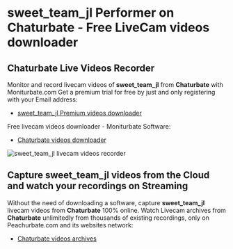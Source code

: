 # sweet_team_jl Performer on Chaturbate - Free LiveCam videos downloader

## Chaturbate Live Videos Recorder

Monitor and record livecam videos of **sweet_team_jl** from **Chaturbate** with Moniturbate.com
Get a premium trial for free by just and only registering with your Email address:
* [sweet_team_jl Premium videos downloader](https://moniturbate.com/request-demo-licence-key.html)

Free livecam videos downloader - Moniturbate Software:
* [Chaturbate videos downloader](https://moniturbate.com/moniturbate-download-software.html)

![sweet_team_jl livecam videos recorder](https://peachurnet.com/templates/moniturbate-software.png)


## Capture sweet_team_jl videos from the Cloud and watch your recordings on Streaming

Without the need of downloading a software, capture **sweet_team_jl** livecam videos from **Chaturbate** 100% online.
Watch Livecam archives from **Chaturbate** unlimitedly from thousands of existing recordings, only on Peachurbate.com and its websites network:
* [Chaturbate videos archives](https://peachurnet.com/)